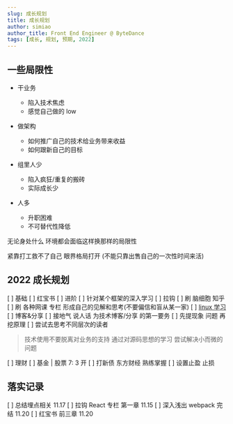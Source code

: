 ```yaml
---
slug: 成长规划
title: 成长规划 
author: simiao
author_title: Front End Engineer @ ByteDance
tags: [成长, 规划, 预期, 2022]
---
```


## 一些局限性

- 干业务
  - 陷入技术焦虑
  - 感觉自己做的 low

- 做架构
  - 如何推广自己的技术给业务带来收益
  - 如何跟新自己的目标

- 组里人少
  - 陷入疯狂/重复的搬砖
  - 实际成长少

- 人多
  - 升职困难
  - 不可替代性降低

无论身处什么 环境都会面临这样换那样的局限性  

紧靠打工救不了自己 眼界格局打开 (不能只靠出售自己的一次性时间来活)

## 2022 成长规划

[ ] 基础
    [ ] 红宝书
[ ] 进阶
    [ ] 针对某个框架的深入学习
      [ ] 拉钩
    [ ] 刷 脑细胞 知乎
    [ ] 刷 各种网课 专栏 形成自己的见解和思考(不要偏信和盲从某一家)
    [ ] [linux 学习](https://github.com/sunym1993/flash-linux0.11-talk)
[ ] 博客&分享
    [ ] 接地气 说人话 为技术博客/分享 的第一要务
    [ ] 先提现象 问题 再挖原理
    [ ] 尝试去思考不同层次的读者

> 技术使用不要脱离对业务的支持
> 通过对源码思想的学习 尝试解决小而微的问题  

[ ] 理财
  [ ] 基金 | 股票 7: 3 开
  [ ] 打新债 东方财经 熟练掌握
  [ ] 设置止盈 止损

## 落实记录

[ ] 总结埋点相关 11.17
[ ] 拉钩 React 专栏 第一章 11.15
[ ] 深入浅出 webpack 完结 11.20
[ ] 红宝书 前三章 11.20
